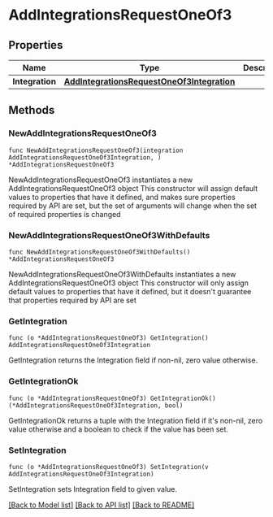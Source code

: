 # AddIntegrationsRequestOneOf3

## Properties

Name | Type | Description | Notes
------------ | ------------- | ------------- | -------------
**Integration** | [**AddIntegrationsRequestOneOf3Integration**](AddIntegrationsRequestOneOf3Integration.md) |  | 

## Methods

### NewAddIntegrationsRequestOneOf3

`func NewAddIntegrationsRequestOneOf3(integration AddIntegrationsRequestOneOf3Integration, ) *AddIntegrationsRequestOneOf3`

NewAddIntegrationsRequestOneOf3 instantiates a new AddIntegrationsRequestOneOf3 object
This constructor will assign default values to properties that have it defined,
and makes sure properties required by API are set, but the set of arguments
will change when the set of required properties is changed

### NewAddIntegrationsRequestOneOf3WithDefaults

`func NewAddIntegrationsRequestOneOf3WithDefaults() *AddIntegrationsRequestOneOf3`

NewAddIntegrationsRequestOneOf3WithDefaults instantiates a new AddIntegrationsRequestOneOf3 object
This constructor will only assign default values to properties that have it defined,
but it doesn't guarantee that properties required by API are set

### GetIntegration

`func (o *AddIntegrationsRequestOneOf3) GetIntegration() AddIntegrationsRequestOneOf3Integration`

GetIntegration returns the Integration field if non-nil, zero value otherwise.

### GetIntegrationOk

`func (o *AddIntegrationsRequestOneOf3) GetIntegrationOk() (*AddIntegrationsRequestOneOf3Integration, bool)`

GetIntegrationOk returns a tuple with the Integration field if it's non-nil, zero value otherwise
and a boolean to check if the value has been set.

### SetIntegration

`func (o *AddIntegrationsRequestOneOf3) SetIntegration(v AddIntegrationsRequestOneOf3Integration)`

SetIntegration sets Integration field to given value.



[[Back to Model list]](../README.md#documentation-for-models) [[Back to API list]](../README.md#documentation-for-api-endpoints) [[Back to README]](../README.md)


